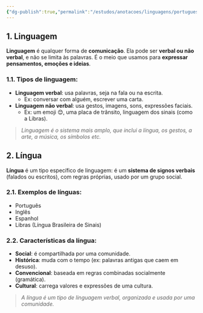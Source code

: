 ```yaml
---
{"dg-publish":true,"permalink":"/estudos/anotacoes/linguagens/portugues/2-praticas-de-linguagem/2-1-lingua-e-linguagem/"}
---
```


## 1. Linguagem

**Linguagem** é qualquer forma de **comunicação**. Ela pode ser **verbal ou não verbal**, e não se limita às palavras. É o meio que usamos para **expressar pensamentos, emoções e ideias**.

### 1.1. Tipos de linguagem:

- **Linguagem verbal**: usa palavras, seja na fala ou na escrita.
    - Ex: conversar com alguém, escrever uma carta.
- **Linguagem não verbal**: usa gestos, imagens, sons, expressões faciais.
    - Ex: um emoji 😊, uma placa de trânsito, linguagem dos sinais (como a Libras).

> _Linguagem é o sistema mais amplo, que inclui a língua, os gestos, a arte, a música, os símbolos etc._

## 2. Língua

**Língua** é um tipo específico de linguagem: é um **sistema de signos verbais** (falados ou escritos), com regras próprias, usado por um grupo social.

### 2.1. Exemplos de línguas:

- Português
- Inglês
- Espanhol
- Libras (Língua Brasileira de Sinais)

### 2.2. Características da língua:

- **Social**: é compartilhada por uma comunidade.
- **Histórica**: muda com o tempo (ex: palavras antigas que caem em desuso).
- **Convencional**: baseada em regras combinadas socialmente (gramática).
- **Cultural**: carrega valores e expressões de uma cultura.

> _A língua é um tipo de linguagem verbal, organizada e usada por uma comunidade._
